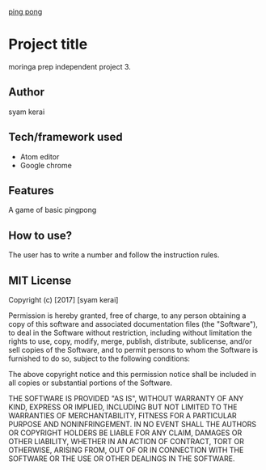 [ping pong](https://syamkerai.github.io/skip2/)
# Project title
 moringa prep independent project 3.
## Author
 syam kerai
## Tech/framework used
* Atom editor
* Google chrome
## Features
A game of basic pingpong
## How to use?
The user has to write a number and follow the instruction rules.
## MIT License
Copyright (c) [2017] [syam kerai]

Permission is hereby granted, free of charge, to any person obtaining a copy of this software and associated documentation files (the "Software"), to deal in the Software without restriction, including without limitation the rights to use, copy, modify, merge, publish, distribute, sublicense, and/or sell copies of the Software, and to permit persons to whom the Software is furnished to do so, subject to the following conditions:

The above copyright notice and this permission notice shall be included in all copies or substantial portions of the Software.

THE SOFTWARE IS PROVIDED "AS IS", WITHOUT WARRANTY OF ANY KIND, EXPRESS OR IMPLIED, INCLUDING BUT NOT LIMITED TO THE WARRANTIES OF MERCHANTABILITY, FITNESS FOR A PARTICULAR PURPOSE AND NONINFRINGEMENT. IN NO EVENT SHALL THE AUTHORS OR COPYRIGHT HOLDERS BE LIABLE FOR ANY CLAIM, DAMAGES OR OTHER LIABILITY, WHETHER IN AN ACTION OF CONTRACT, TORT OR OTHERWISE, ARISING FROM, OUT OF OR IN CONNECTION WITH THE SOFTWARE OR THE USE OR OTHER DEALINGS IN THE SOFTWARE.
